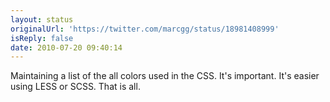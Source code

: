 ```yaml
---
layout: status
originalUrl: 'https://twitter.com/marcgg/status/18981408999'
isReply: false
date: 2010-07-20 09:40:14
---
```


Maintaining a list of the all colors used in the CSS. It's important. It's easier using LESS or SCSS. That is all.
